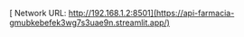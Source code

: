 [ Network URL: http://192.168.1.2:8501](https://api-farmacia-gmubkebefek3wg7s3uae9n.streamlit.app/)
